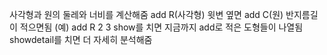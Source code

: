 사각형과 원의 둘레와 너비를 계산해줌
add R(사각형) 윗변 옆면
add C(원) 반지름길이 적으면됨
(예) add R 2 3
show를 치면 지금까지 add로 적은 도형들이 나열됨
showdetail를 치면 더 자세히 분석해줌
